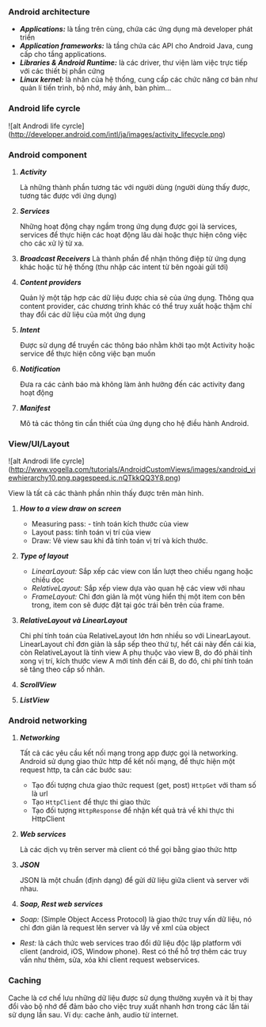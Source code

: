 ### Android architecture

* ***Applications:*** là tầng trên cùng, chứa các ứng dụng mà developer phát triển
* ***Application frameworks:*** là tầng chứa các API cho Android Java, cung cấp cho tầng applications.
* ***Libraries & Android Runtime:*** là các driver, thư viện làm việc trực tiếp với các thiết bị phần cứng
* ***Linux kernel:*** là nhân của hệ thống, cung cấp các chức năng cơ bản như quản lí tiến trình, bộ nhớ, máy ảnh, bàn phìm...

### Android life cyrcle

![alt Androdi life cyrcle] (http://developer.android.com/intl/ja/images/activity_lifecycle.png)

### Android component

1. ***Activity*** 

	Là những thành phần tương tác với người dùng (người dùng thấy được, tương tác được với ứng dụng)

1. ***Services*** 

	Những hoạt động chạy ngầm trong ứng dụng được gọi là services, services để thực hiện các hoạt động lâu dài hoặc thực hiện công việc cho các xử lý từ xa.

1. ***Broadcast Receivers*** 
	Là thành phần để nhận thông điệp từ ứng dụng khác hoặc từ hệ thống (thu nhập các intent từ bên ngoài gửi tới)

1. ***Content providers*** 

	Quản lý một tập hợp các dữ liệu được chia sẻ của ứng dụng. Thông qua content provider, các chương trình khác có thể truy xuất hoặc thậm chí thay đổi các dữ liệu của một ứng dụng
	
1. ***Intent***

	Được sử dụng để truyền các thông báo nhằm khởi tạo một Activity hoặc service để thực hiện công việc bạn muốn
	
1. ***Notification***

	Đưa ra các cảnh báo mà không làm ảnh hưởng đến các activity đang hoạt động
	
1. ***Manifest***

	Mô tả các thông tin cần thiết của ứng dụng cho hệ điều hành Android.

### View/UI/Layout

![alt Androdi life cyrcle] (http://www.vogella.com/tutorials/AndroidCustomViews/images/xandroid_viewhierarchy10.png.pagespeed.ic.nQTkkQQ3Y8.png)

View là tất cả các thành phần nhìn thấy được trên màn hình.

1. ***How to a view draw on screen***

	* Measuring pass: - tính toán kích thước của view
	* Layout pass: tính toán vị trí của view
	* Draw: Vẽ view sau khi đã tính toán vị trí và kích thước.

1. ***Type of layout***

	* *LinearLayout:* Sắp xếp các view con lần lượt theo chiều ngang hoặc chiều dọc
	* *RelativeLayout:* Sắp xếp view dựa vào quan hệ các view với nhau
	* *FrameLayout:* Chỉ đơn giản là một vùng hiển thị một item con bên trong, item con sẽ được đặt tại góc trái bên trên của frame.

1. ***RelativeLayout và LinearLayout***

	Chi phí tính toán của RelativeLayout lớn hơn nhiều so với LinearLayout. LinearLayout chỉ đơn giản là sắp sếp theo thứ tự, hết cái này đến cái kia, còn RelativeLayout là tính view A phụ thuộc vào view B, do đó phải tính xong vị trí, kích thước view A mới tính đến cái B, do đó, chi phí tính toán sẽ tăng theo cấp số nhân.
	
1. ***ScrollView***
	
1. ***ListView***

### Android networking

1. ***Networking***

	Tất cả các yêu cầu kết nối mạng trong app được gọi là networking. Android sử dụng giao thức http để kết nối mạng, để thực hiện một request http, ta cần các bước sau:
	* Tạo đối tượng chưa giao thức request (get, post) `HttpGet` với tham số là url
	* Tạo `HttpClient` để thực thi giao thức
	* Tạo đối tượng `HttpResponse` để nhận kết quả trả về khi thực thi HttpClient

1. ***Web services***

	Là các dịch vụ trên server mà client có thể gọi bằng giao thức http
	
1. ***JSON***

	JSON là một chuẩn (định dạng) để gửi dữ liệu giữa client và server với nhau.

1. ***Soap, Rest web services***

* *Soap:* (Simple Object Access Protocol) là giao thức truy vấn dữ liệu, nó chỉ đơn giản là request lên server và lấy về xml của object

* *Rest:* là cách thức web services trao đổi dữ liệu độc lập platform với client (android, iOS, Window phone). Rest có thể hỗ trợ thêm các truy vấn như thêm, sửa, xóa khi client request webservices.


### Caching

Cache là cơ chế lưu những dữ liệu được sử dụng thường xuyên và ít bị thay đổi vào bộ nhớ để đảm bảo cho việc truy xuất nhanh hơn trong các lần tái sử dụng lần sau. Ví dụ: cache ảnh, audio từ internet.